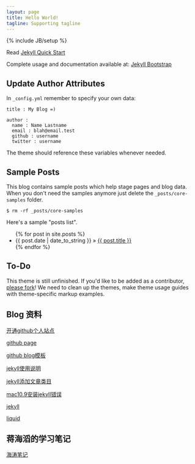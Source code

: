 ```yaml
---
layout: page
title: Hello World!
tagline: Supporting tagline
---
```

{% include JB/setup %}

Read [Jekyll Quick Start](http://jekyllbootstrap.com/usage/jekyll-quick-start.html)

Complete usage and documentation available at: [Jekyll Bootstrap](http://jekyllbootstrap.com)

## Update Author Attributes

In `_config.yml` remember to specify your own data:
    
    title : My Blog =)
    
    author :
      name : Name Lastname 
      email : blah@email.test
      github : username
      twitter : username

The theme should reference these variables whenever needed.
    
## Sample Posts

This blog contains sample posts which help stage pages and blog data.
When you don't need the samples anymore just delete the `_posts/core-samples` folder.

    $ rm -rf _posts/core-samples

Here's a sample "posts list".

<ul class="posts">
  {% for post in site.posts %}
    <li><span>{{ post.date | date_to_string }}</span> &raquo; <a href="{{ BASE_PATH }}{{ post.url }}">{{ post.title }}</a></li>
  {% endfor %}
</ul>

## To-Do

This theme is still unfinished. If you'd like to be added as a contributor, [please fork](http://github.com/plusjade/jekyll-bootstrap)!
We need to clean up the themes, make theme usage guides with theme-specific markup examples.


## Blog 资料 
[开通github个人站点](https://pages.github.com/)

[github page](https://help.github.com/categories/20/articles)

[github blog模板](https://github.com/plusjade/jekyll-bootstrap/)

[jekyll使用说明](http://www.zhanxin.info/jekyll/2013-08-07-jekyll-basic-usage.html)

[jekyll添加文章类目](http://pizn.github.io/2012/02/23/use-category-plugin-for-jekyll-blog.html)

[mac10.9安装jekyll错误](http://v5sheji.com/archives/mac-xcode5-1-gem-jekyll-error.html)

[jekyll](http://jekyllrb.com/docs/posts/)

[liquid](https://github.com/shopify/liquid/wiki/liquid-for-designers)


## 蒋海滔的学习笔记
[海涛笔记](https://code.google.com/p/hatter-source-code/wiki/Study_CPU_Intel)
